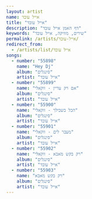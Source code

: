 ```yaml
---
layout: artist
name: אייל עובד
title: "אייל עובד"
description: "דף האמן אייל עובד"
keywords: "שירים, מוזיקה, אייל עובד"
permalink: /artists/אייל-עובד/
redirect_from:
  - /artists/list/אייל עובד
songs:
  - number: "55898"
    name: "Hey Dj"
    album: "סינגלים"
    artist: "אייל עובד"
  - number: "55899"
    name: "אם רק עדיין - ווקאלי"
    album: "סינגלים"
    artist: "אייל עובד"
  - number: "55900"
    name: "הכל בשבילך - ווקאלי"
    album: "סינגלים"
    artist: "אייל עובד"
  - number: "55901"
    name: "מעבר לים - ווקאלי"
    album: "סינגלים"
    artist: "אייל עובד"
  - number: "55902"
    name: "רק בקש מאבא - ווקאלי"
    album: "סינגלים"
    artist: "אייל עובד"
  - number: "55903"
    name: "רק בקש מאבא"
    album: "סינגלים"
    artist: "אייל עובד"
---
```

